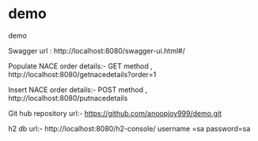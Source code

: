 # demo
 demo
 
Swagger url :  http://localhost:8080/swagger-ui.html#/

Populate NACE order details:- GET method , http://localhost:8080/getnacedetails?order=1
 
Insert NACE order details:- POST method ,  http://localhost:8080/putnacedetails
 
Git hub repository url:- https://github.com/anoopjoy999/demo.git

h2 db url:- http://localhost:8080/h2-console/               username =sa password=sa